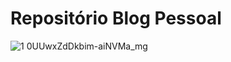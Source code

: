 # Repositório Blog Pessoal
![1 0UUwxZdDkbim-aiNVMa_mg](https://user-images.githubusercontent.com/77131275/159992752-24e016ca-471a-4393-b87e-41a4de949cd9.gif)

